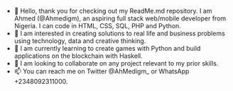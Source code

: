 - 👋 Hello, thank you for checking out my ReadMe.md repository. I am Ahmed (@Ahmedigm), an aspiring full stack web/mobile developer from Nigeria. I can code in HTML, CSS, SQL, PHP and Python.
- 👀 I am interested in creating solutions to real life and business problems using technology, data and creative thinking.
- 🌱 I am currently learning to create games with Python and build applications on the blockchain with Haskell.
- 💞️ I am looking to collaborate on any project relevant to my prior skills.
- 📫 You can reach me on Twitter @AhMedigm_ or WhatsApp +2348092311000.

<!---
Ahmedigm/Ahmedigm is a ✨ special ✨ repository because its `README.md` (this file) appears on your GitHub profile.
You can click the Preview link to take a look at your changes.
--->
